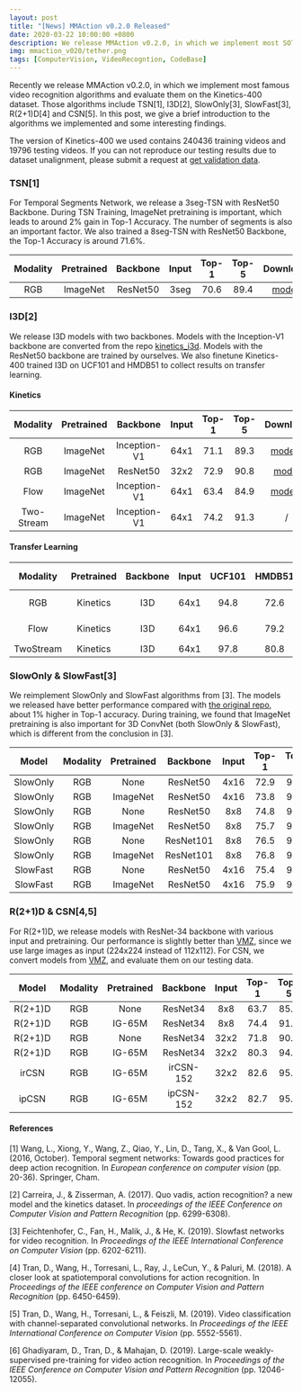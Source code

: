 ```yaml
---
layout: post
title: "[News] MMAction v0.2.0 Released"
date: 2020-03-22 10:00:00 +0800
description: We release MMAction v0.2.0, in which we implement most SOTA action recognition algorithms and validate them on Kinetics-400.
img: mmaction_v020/tether.png 
tags: [ComputerVision, VideoRecogntion, CodeBase]
---
```

Recently we release MMAction v0.2.0, in which we implement most famous video recognition algorithms and evaluate them on the Kinetics-400 dataset. Those algorithms include TSN[1], I3D[2], SlowOnly[3], SlowFast[3], R(2+1)D[4] and CSN[5]. In this post, we give a brief introduction to the algorithms we implemented and some interesting findings. 

The version of Kinetics-400 we used contains 240436 training videos and 19796 testing videos.  If you can not reproduce our testing results due to dataset unalignment, please submit a request at [get validation data](https://forms.gle/jmBiCDJButrLwpgc9).

### TSN[1]

For Temporal Segments Network, we release a 3seg-TSN with ResNet50 Backbone. During TSN Training, ImageNet pretraining is important, which leads to around 2% gain in Top-1 Accuracy. The number of segments is also an important factor. We also trained a 8seg-TSN with ResNet50 Backbone, the Top-1 Accuracy is around 71.6%.

| Modality | Pretrained | Backbone | Input | Top-1 | Top-5 |                           Download                           |
| :------: | :--------: | :------: | :---: | :---: | :---: | :----------------------------------------------------------: |
|   RGB    |  ImageNet  | ResNet50 | 3seg  | 70.6  | 89.4  | [model](https://open-mmlab.s3.ap-northeast-2.amazonaws.com/mmaction/models/kinetics400/tsn2d_kinetics400_rgb_r50_seg3_f1s1-b702e12f.pth) |

### I3D[2]

We release I3D models with two backbones. Models with the Inception-V1 backbone are converted from the repo [kinetics_i3d](https://github.com/deepmind/kinetics-i3d). Models with the ResNet50 backbone are trained by ourselves. We also finetune Kinetics-400 trained I3D on UCF101 and HMDB51 to collect results on transfer learning.

#### Kinetics 

|  Modality  | Pretrained |   Backbone   | Input | Top-1 | Top-5 |                           Download                           |
| :--------: | :--------: | :----------: | :---: | :---: | :---: | :----------------------------------------------------------: |
|    RGB     |  ImageNet  | Inception-V1 | 64x1  | 71.1  | 89.3  | [model](https://open-mmlab.s3.ap-northeast-2.amazonaws.com/mmaction/models/kinetics400/i3d_kinetics400_se_rgb_inception_v1_seg1_f64s1_imagenet_deepmind-9b8e02b3.pth)* |
|    RGB     |  ImageNet  |   ResNet50   | 32x2  | 72.9  | 90.8  | [model](https://open-mmlab.s3.ap-northeast-2.amazonaws.com/mmaction/models/kinetics400/i3d_kinetics_rgb_r50_c3d_inflated3x1x1_seg1_f32s2_f32s2-b93cc877.pth) |
|    Flow    |  ImageNet  | Inception-V1 | 64x1  | 63.4  | 84.9  | [model](https://open-mmlab.s3.ap-northeast-2.amazonaws.com/mmaction/models/kinetics400/i3d_kinetics_flow_inception_v1_seg1_f64s1_imagenet_deepmind-92059771.pth)* |
| Two-Stream |  ImageNet  | Inception-V1 | 64x1  | 74.2  | 91.3  |                              /                               |

#### Transfer Learning


| Modality  | Pretrained | Backbone | Input | UCF101 | HMDB51 |                      Download (split1)                       |
| :-------: | :--------: | :------: | :---: | :----: | :----: | :----------------------------------------------------------: |
|    RGB    |  Kinetics  |   I3D    | 64x1  |  94.8  |  72.6  | [UCF101](https://open-mmlab.s3.ap-northeast-2.amazonaws.com/mmaction/models/ucf101/i3d_ucf101_split1_rgb_f64s1_kinetics400ft-36201298.pth) / [HMDB51](https://open-mmlab.s3.ap-northeast-2.amazonaws.com/mmaction/models/ucf101/i3d_hmdb51_split1_rgb_f64s1_kinetics400ft-1ffcf11f.pth) |
|   Flow    |  Kinetics  |   I3D    | 64x1  |  96.6  |  79.2  | [UCF101](https://open-mmlab.s3.ap-northeast-2.amazonaws.com/mmaction/models/ucf101/i3d_ucf101_split1_flow_f64s1_kinetics400ft-93ed9ecd.pth) / [HMDB51](https://open-mmlab.s3.ap-northeast-2.amazonaws.com/mmaction/models/ucf101/i3d_hmdb51_split1_flow_f64s1_kinetics400ft-2981c797.pth) |
| TwoStream |  Kinetics  |   I3D    | 64x1  |  97.8  |  80.8  |                              /                               |

### SlowOnly & SlowFast[3]

We reimplement SlowOnly and SlowFast algorithms from [3]. The models we released have better performance compared with [the original repo](https://github.com/facebookresearch/SlowFast), about 1% higher in Top-1 accuracy. During training, we found that ImageNet pretraining is also important for 3D ConvNet (both SlowOnly & SlowFast), which is different from the conclusion in [3]. 

| Model | Modality | Pretrained | Backbone  | Input | Top-1 | Top-5 |                           Download                           |
| :------: | :--------: | :-------: | :---: | :---: | :---: | :----------------------------------------------------------: | :----------------------------------------------------------: |
|   SlowOnly   |   RGB    |    None    | ResNet50  | 4x16  | 72.9  | 90.9  | [model](https://open-mmlab.s3.ap-northeast-2.amazonaws.com/mmaction/models/kinetics400/slowonly_kinetics400_se_rgb_r50_seg1_4x16_scratch_epoch256-594abd88.pth) |
| SlowOnly |   RGB    |  ImageNet  | ResNet50  | 4x16  | 73.8  | 90.9  | [model](https://open-mmlab.s3.ap-northeast-2.amazonaws.com/mmaction/models/kinetics400/slowonly_kinetics400_se_rgb_r50_seg1_4x16_finetune_epoch150-46c79312.pth) |
| SlowOnly |   RGB    |    None    | ResNet50  |  8x8  | 74.8  | 91.9  | [model](https://open-mmlab.s3.ap-northeast-2.amazonaws.com/mmaction/models/kinetics400/slowonly_kinetics400_se_rgb_r50_seg1_8x8_scratch_epoch196-4aae9339.pth) |
| SlowOnly |   RGB    |  ImageNet  | ResNet50  |  8x8  | 75.7  | 92.2  | [model](https://open-mmlab.s3.ap-northeast-2.amazonaws.com/mmaction/models/kinetics400/slowonly_kinetics400_se_rgb_r50_seg1_8x8_finetune_epoch150-519c2101.pth) |
| SlowOnly |   RGB    |    None    | ResNet101 |  8x8  | 76.5  | 92.7  | [model](https://open-mmlab.s3.ap-northeast-2.amazonaws.com/mmaction/models/kinetics400/slowonly_kinetics400_se_rgb_r101_8x8_scratch-8de47237.pth) |
| SlowOnly |   RGB    |  ImageNet  | ResNet101 |  8x8  | 76.8  | 92.8  | [model](https://open-mmlab.s3.ap-northeast-2.amazonaws.com/mmaction/models/kinetics400/slowonly_kinetics400_se_rgb_r101_8x8_finetune-b8455f97.pth) |
| SlowFast |   RGB    |    None    | ResNet50 | 4x16  | 75.4  | 92.1  | [model](https://open-mmlab.s3.ap-northeast-2.amazonaws.com/mmaction/models/kinetics400/slowfast_kinetics400_se_rgb_r50_4x16_scratch-2448c56c.pth) |
| SlowFast |   RGB    |  ImageNet  | ResNet50 | 4x16  | 75.9  | 92.3  | [model](https://open-mmlab.s3.ap-northeast-2.amazonaws.com/mmaction/models/kinetics400/slowfast_kinetics400_se_rgb_r50_4x16_finetune-4623cf03.pth) |

### R(2+1)D & CSN[4,5]

For R(2+1)D, we release models with ResNet-34 backbone with various input and pretraining. Our performance is slightly better than [VMZ](https://github.com/facebookresearch/VMZ), since we use large images as input (224x224 instead of 112x112). For CSN, we convert models from [VMZ](https://github.com/facebookresearch/VMZ), and evaluate them on our testing data.

| Model | Modality | Pretrained | Backbone | Input | Top-1 | Top-5 |                           Download                           |
| :------: | :--------: | :------: | :---: | :---: | :---: | :----------------------------------------------------------: | :----------------------------------------------------------: |
|   R(2+1)D   |   RGB    |    None    | ResNet34 |  8x8  | 63.7  | 85.9  | [model](https://open-mmlab.s3.ap-northeast-2.amazonaws.com/mmaction/models/kinetics400/r2plus1d_kinetics400_se_rgb_r34_f8s8_scratch-1f576444.pth) |
| R(2+1)D |   RGB    |   IG-65M   | ResNet34 |  8x8  | 74.4  | 91.7  | [model](https://open-mmlab.s3.ap-northeast-2.amazonaws.com/mmaction/models/kinetics400/r2plus1d_kinetics400_se_rgb_r34_f8s8_finetune-c3abbbfc.pth) |
| R(2+1)D |   RGB    |    None    | ResNet34 | 32x2  | 71.8  | 90.4  | [model](https://open-mmlab.s3.ap-northeast-2.amazonaws.com/mmaction/models/kinetics400/r2plus1d_kinetics400_se_rgb_r34_f32s2_scratch-97f56158.pth) |
| R(2+1)D |   RGB    |   IG-65M   | ResNet34 | 32x2  | 80.3  | 94.7  | [model](https://open-mmlab.s3.ap-northeast-2.amazonaws.com/mmaction/models/kinetics400/r2plus1d_kinetics400_se_rgb_r34_f32s2_finetune-9baa39ea.pth) |
|   irCSN   |   RGB    |   IG-65M   | irCSN-152 | 32x2  | 82.6  | 95.7  | [model](https://open-mmlab.s3.ap-northeast-2.amazonaws.com/mmaction/models/kinetics400/ircsn_kinetics400_se_rgb_r152_f32s2_ig65m_fbai-9d6ed879.pth)* |
|   ipCSN   |   RGB    |   IG-65M   | ipCSN-152 | 32x2  | 82.7  | 95.6  | [model](https://open-mmlab.s3.ap-northeast-2.amazonaws.com/mmaction/models/kinetics400/ipcsn_kinetics400_se_rgb_r152_f32s2_ig65m_fbai-ef39b9e3.pth)* |

#### References

[1] Wang, L., Xiong, Y., Wang, Z., Qiao, Y., Lin, D., Tang, X., & Van Gool, L. (2016, October). Temporal segment networks: Towards good practices for deep action recognition. In *European conference on computer vision* (pp. 20-36). Springer, Cham.

[2] Carreira, J., & Zisserman, A. (2017). Quo vadis, action recognition? a new model and the kinetics dataset. In *proceedings of the IEEE Conference on Computer Vision and Pattern Recognition* (pp. 6299-6308).

[3] Feichtenhofer, C., Fan, H., Malik, J., & He, K. (2019). Slowfast networks for video recognition. In *Proceedings of the IEEE International Conference on Computer Vision* (pp. 6202-6211).

[4] Tran, D., Wang, H., Torresani, L., Ray, J., LeCun, Y., & Paluri, M. (2018). A closer look at spatiotemporal convolutions for action recognition. In *Proceedings of the IEEE conference on Computer Vision and Pattern Recognition* (pp. 6450-6459).

[5] Tran, D., Wang, H., Torresani, L., & Feiszli, M. (2019). Video classification with channel-separated convolutional networks. In *Proceedings of the IEEE International Conference on Computer Vision* (pp. 5552-5561).

[6] Ghadiyaram, D., Tran, D., & Mahajan, D. (2019). Large-scale weakly-supervised pre-training for video action recognition. In *Proceedings of the IEEE Conference on Computer Vision and Pattern Recognition* (pp. 12046-12055).



